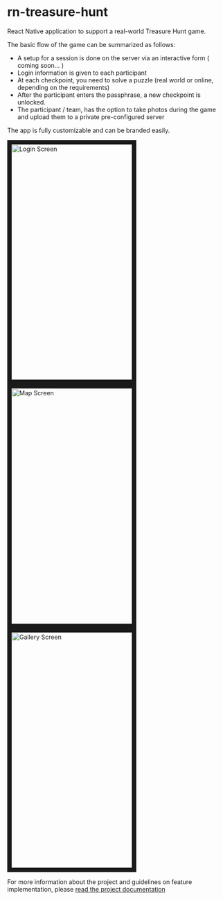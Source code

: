 # rn-treasure-hunt
React Native application to support a real-world Treasure Hunt game.

The basic flow of the game can be summarized as follows:
- A setup for a session is done on the server via an interactive form ( coming soon... )
- Login information is given to each participant
- At each checkpoint, you need to solve a puzzle (real world or online, depending on the requirements)
- After the participant enters the passphrase, a new checkpoint is unlocked.
- The participant / team, has the option to take photos during the game and upload them to a private pre-configured server

The app is fully customizable and can be branded easily.

<img src="https://www.dropbox.com/s/vixpjni66cw7vtz/Screen%20Shot%202016-05-08%20at%2020.43.02.png?raw=1" 
alt="Login Screen" width="278" height="544" border="10" />
<img src="https://www.dropbox.com/s/bj68kbmp9e983ni/Screen%20Shot%202016-05-08%20at%2020.25.09.png?raw=1" 
alt="Map Screen" width="278" height="544" border="10" />
<img src="https://www.dropbox.com/s/7u2tsk81a9ddh6o/Screen%20Shot%202016-05-08%20at%2020.26.49.png?raw=1" 
alt="Gallery Screen" width="278" height="544" border="10" />

For more information about the project and guidelines on feature implementation, please [read the project documentation](https://github.com/gorjanz/rn-treasure-hunt/wiki#welcome-to-the-rn-treasure-hunt-project)
